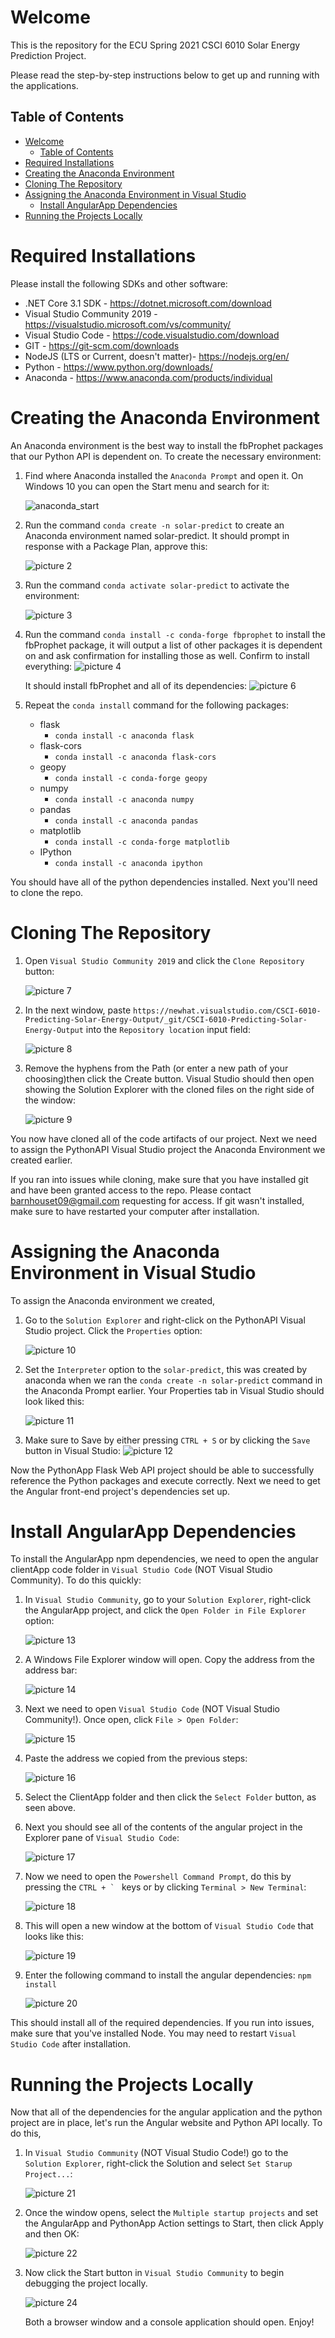 # Welcome

This is the repository for the ECU Spring 2021 CSCI 6010 Solar Energy Prediction Project.

Please read the step-by-step instructions below to get up and running with the applications.

## Table of Contents

- [Welcome](#welcome)
  - [Table of Contents](#table-of-contents)
- [Required Installations](#required-installations)
- [Creating the Anaconda Environment](#creating-the-anaconda-environment)
- [Cloning The Repository](#cloning-the-repository)
- [Assigning the Anaconda Environment in Visual Studio](#assigning-the-anaconda-environment-in-visual-studio)
    - [Install AngularApp Dependencies](#install-angularapp-dependencies)
- [Running the Projects Locally](#running-the-projects-locally)

# Required Installations

Please install the following SDKs and other software:

- .NET Core 3.1 SDK - https://dotnet.microsoft.com/download
- Visual Studio Community 2019 - https://visualstudio.microsoft.com/vs/community/
- Visual Studio Code - https://code.visualstudio.com/download
- GIT - https://git-scm.com/downloads
- NodeJS (LTS or Current, doesn't matter)- https://nodejs.org/en/
- Python - https://www.python.org/downloads/
- Anaconda - https://www.anaconda.com/products/individual

# Creating the Anaconda Environment

An Anaconda environment is the best way to install the fbProphet packages that our Python API is dependent on. To create the necessary environment:

1. Find where Anaconda installed the `Anaconda Prompt` and open it. On Windows 10 you can open the Start menu and search for it:

   ![anaconda_start](images/anaconda_start.png)

2. Run the command `conda create -n solar-predict` to create an Anaconda environment named solar-predict. It should prompt in response with a Package Plan, approve this:

   ![picture 2](images/confirm_package_plan.png)

3. Run the command `conda activate solar-predict` to activate the environment:

   ![picture 3](images/activate_env.png)

4. Run the command `conda install -c conda-forge fbprophet` to install the fbProphet package, it will output a list of other packages it is dependent on and ask confirmation for installing those as well. Confirm to install everything:
   ![picture 4](images/fbprophet_dependencies.png)

   It should install fbProphet and all of its dependencies:
   ![picture 6](images/fbprophet_dep_install.png)

5. Repeat the `conda install` command for the following packages:
   - flask
     - `conda install -c anaconda flask`
   - flask-cors
     - `conda install -c anaconda flask-cors`
   - geopy
     - `conda install -c conda-forge geopy`
   - numpy
     - `conda install -c anaconda numpy`
   - pandas
     - `conda install -c anaconda pandas`
   - matplotlib
     - `conda install -c conda-forge matplotlib`
   - IPython
     - `conda install -c anaconda ipython`

You should have all of the python dependencies installed. Next you'll need to clone the repo.

#

#

# Cloning The Repository

1. Open `Visual Studio Community 2019` and click the `Clone Repository` button:

   ![picture 7](images/clone_repo_button.png)

2. In the next window, paste `https://newhat.visualstudio.com/CSCI-6010-Predicting-Solar-Energy-Output/_git/CSCI-6010-Predicting-Solar-Energy-Output` into the `Repository location` input field:

   ![picture 8](images/repo_location.png)

3. Remove the hyphens from the Path (or enter a new path of your choosing)then click the Create button. Visual Studio should then open showing the Solution Explorer with the cloned files on the right side of the window:

   ![picture 9](images/soln_explorer.png)

You now have cloned all of the code artifacts of our project. Next we need to assign the PythonAPI Visual Studio project the Anaconda Environment we created earlier.

If you ran into issues while cloning, make sure that you have installed git and have been granted access to the repo. Please contact barnhouset09@gmail.com requesting for access.
If git wasn't installed, make sure to have restarted your computer after installation.

#

#

# Assigning the Anaconda Environment in Visual Studio

To assign the Anaconda environment we created,

1. Go to the `Solution Explorer` and right-click on the PythonAPI Visual Studio project. Click the `Properties` option:

   ![picture 10](images/properties_opt.png)

2. Set the `Interpreter` option to the `solar-predict`, this was created by anaconda when we ran the `conda create -n solar-predict` command in the Anaconda Prompt earlier. Your Properties tab in Visual Studio should look liked this:

   ![picture 11](images/props_pyproj_tab.png)

3. Make sure to Save by either pressing `CTRL + S` or by clicking the `Save` button in Visual Studio:
   ![picture 12](images/save.png)

Now the PythonApp Flask Web API project should be able to successfully reference the Python packages and execute correctly. Next we need to get the Angular front-end project's dependencies set up.

#

#

# Install AngularApp Dependencies

To install the AngularApp npm dependencies, we need to open the angular clientApp code folder in `Visual Studio Code` (NOT Visual Studio Community). To do this quickly:

1. In `Visual Studio Community`, go to your `Solution Explorer`, right-click the AngularApp project, and click the `Open Folder in File Explorer` option:

   ![picture 13](images/file_explore.png)

2. A Windows File Explorer window will open. Copy the address from the address bar:

   ![picture 14](images/copy_button.png)

3. Next we need to open `Visual Studio Code` (NOT Visual Studio Community!). Once open, click `File > Open Folder`:

   ![picture 15](images/open_folder_vsc.png)

4. Paste the address we copied from the previous steps:

   ![picture 16](images/select_folder.png)

5. Select the ClientApp folder and then click the `Select Folder` button, as seen above.

6. Next you should see all of the contents of the angular project in the Explorer pane of `Visual Studio Code`:

   ![picture 17](images/vsc_explorer.png)

7. Now we need to open the `Powershell Command Prompt`, do this by pressing the `` CTRL + `  `` keys or by clicking `Terminal > New Terminal`:

   ![picture 18](images/create_term.png)

8. This will open a new window at the bottom of `Visual Studio Code` that looks like this:

   ![picture 19](images/new_term.png)

9. Enter the following command to install the angular dependencies:
   `npm install`

   ![picture 20](images/npm_install.png)

This should install all of the required dependencies. If you run into issues, make sure that you've installed Node. You may need to restart `Visual Studio Code` after installation.

# Running the Projects Locally

Now that all of the dependencies for the angular application and the python project are in place, let's run the Angular website and Python API locally. To do this,

1. In `Visual Studio Community` (NOT Visual Studio Code!) go to the `Solution Explorer`, right-click the Solution and select `Set Starup Project...`:

   ![picture 21](images/set_startup_projs.png)

2. Once the window opens, select the `Multiple startup projects` and set the AngularApp and PythonApp Action settings to Start, then click Apply and then OK:

   ![picture 22](images/set_startup_projs2.png)

3. Now click the Start button in `Visual Studio Community` to begin debugging the project locally.

   ![picture 24](images/debug.png)

   Both a browser window and a console application should open. Enjoy!
